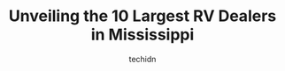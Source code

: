 ---
layout: ampstory
image: https://i0.wp.com/paketmu.com/wp-content/uploads/2023/06/johnny-bishop-rv-0-in-mississippi-1686370518.jpeg?resize=640,853
author: techidn
featured: false
description: Explore the diverse RV Dealer scene in Mississippi, home to an incredible selection of 10 establishments catering to every taste. Whether youre in search of iconic favorites or undiscovered
title: Unveiling the 10 Largest RV Dealers in Mississippi
cover:
   title: Unveiling the 10 Largest RV Dealers in Mississippi
   subtitle: RICKPATE
   background: https://paketmu.com/wp-content/uploads/2023/06/johnny-bishop-rv-0-in-mississippi-1686370518.jpeg

pages: 
 - layout: thirds
   top: <h1>#1 Camping World</h1>
   bottom: "<p>Sales rep Justin very professional , courteous, knowledgeable.  Their for you we just purchased  our new 2023 HOLIDAY  Rambler Vacationer.  All associates extremely  nice</p>"
   background: https://paketmu.com/wp-content/uploads/2023/06/johnny-bishop-rv-1-in-mississippi-1686370519.jpeg
   backgroundblur: true
 - layout: thirds
   top: <h1>#2 Camping World</h1>
   bottom: "<p>We had the BEST experience with Mr Ralph. He made the entire process so easy! Even in the hot Mississippi heat, we enjoyed hopping camper to camper. He showed us every fe</p>"
   background: https://paketmu.com/wp-content/uploads/2023/06/johnny-bishop-rv-2-in-mississippi-1686370519.jpeg
   cta:
      link: https://paketmu.com/unveiling-the-10-largest-rv-dealers-in-mississippi/
      text: Unveiling the 10 Largest RV Dealers in Mississippi
 - layout: thirds
   top: <h1>#3 Great American RV SuperStores- Hattiesburg</h1>
   bottom: "<p>While our purchase is too new to give accurate information on the RV, we can honestly say that everyone at Great American RV Superstore was a pleasure to work with.From t</p>"
   background: https://paketmu.com/wp-content/uploads/2023/06/johnny-bishop-rv-3-in-mississippi-1686370520.jpeg
   cta:
      link: https://paketmu.com/unveiling-the-10-largest-rv-dealers-in-mississippi/
      text: Unveiling the 10 Largest RV Dealers in Mississippi
 - layout: thirds
   top: <h1>#4 Southaven RV & Marine</h1>
   bottom: "<p>5485 Pepper Chase Dr, Southaven, MS 38671, United States</p>"
   background: https://images.unsplash.com/photo-1489694553447-4c9339da310d?ixlib=rb-4.0.3&ixid=MnwxMjA3fDB8MHxwaG90by1wYWdlfHx8fGVufDB8fHx8&auto=format&fit=crop&w=640&h=853&q=80
   cta:
      link: https://paketmu.com/unveiling-the-10-largest-rv-dealers-in-mississippi/
      text: Unveiling the 10 Largest RV Dealers in Mississippi
 - layout: thirds
   top: <h1>#5 Great American RV SuperStores - Columbus</h1>
   bottom: "<p>8971 US-45, Columbus, MS 39705, United States</p>"
   background: https://images.unsplash.com/photo-1496096265110-f83ad7f96608?ixlib=rb-4.0.3&ixid=MnwxMjA3fDB8MHxwaG90by1wYWdlfHx8fGVufDB8fHx8&auto=format&fit=crop&w=640&h=853&q=80
   cta:
      link: https://paketmu.com/unveiling-the-10-largest-rv-dealers-in-mississippi/
      text: Unveiling the 10 Largest RV Dealers in Mississippi
 - layout: thirds
   top: <h1>#6 Campers & More LLC</h1>
   bottom: "<p>18133 US 49 #8578, Saucier, MS 39574, United States</p>"
   background: https://images.unsplash.com/photo-1518640467707-6811f4a6ab73?ixlib=rb-4.0.3&ixid=MnwxMjA3fDB8MHxwaG90by1wYWdlfHx8fGVufDB8fHx8&auto=format&fit=crop&w=640&h=853&q=80
   cta:
      link: https://paketmu.com/unveiling-the-10-largest-rv-dealers-in-mississippi/
      text: Unveiling the 10 Largest RV Dealers in Mississippi
 - layout: thirds
   top: <h1>#7 Dads Camper Outlet</h1>
   bottom: "<p>14101 US 49, Gulfport, MS 39503, United States</p>"
   background: https://images.unsplash.com/photo-1536745287225-21d689278fd1?ixlib=rb-4.0.3&ixid=MnwxMjA3fDB8MHxwaG90by1wYWdlfHx8fGVufDB8fHx8&auto=format&fit=crop&w=640&h=853&q=80
   cta:
      link: https://paketmu.com/unveiling-the-10-largest-rv-dealers-in-mississippi/
      text: Unveiling the 10 Largest RV Dealers in Mississippi
 - layout: thirds
   middle: Continue reading...
   background: https://images.unsplash.com/photo-1595364397663-fca4f075d796?ixlib=rb-4.0.3&ixid=MnwxMjA3fDB8MHxwaG90by1wYWdlfHx8fGVufDB8fHx8&auto=format&fit=crop&w=640&h=853&q=80
   cta:
      link: https://paketmu.com/unveiling-the-10-largest-rv-dealers-in-mississippi/
      text: Unveiling the 10 Largest RV Dealers in Mississippi
      
---
